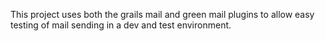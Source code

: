 This project uses both the grails mail and green mail plugins to allow easy testing of mail sending in a dev and test environment.